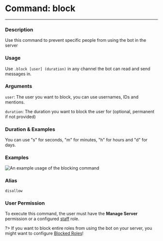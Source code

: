 # Command: block
---
### Description
Use this command to prevent specific people from using the bot in the server

### Usage
Use `.block [user] (duration)` in any channel the bot can read and send messages in.

### Arguments
`user`: The user you want to block, you can use usernames, IDs and mentions.

`duration`: The duration you want to block the user for (optional, permanent if not provided)

### Duration & Examples
You can use "s" for seconds, "m" for minutes, "h" for hours and "d" for days.

### Examples
![An example usage of the blocking command](../images/blocking.png)

### Alias
`disallow`

### User Permission
To execute this command, the user must have the **Manage Server** permission or a configured [staff](/config/staffroles.md) role.

?> If you want to block entire roles from using the bot on your server, you might want to configure [Blocked Roles](/config/blockedroles.md)!
